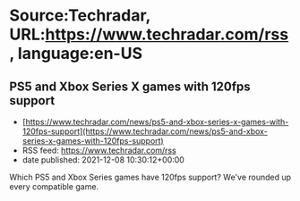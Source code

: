 # Source:Techradar, URL:https://www.techradar.com/rss, language:en-US

## PS5 and Xbox Series X games with 120fps support
 - [https://www.techradar.com/news/ps5-and-xbox-series-x-games-with-120fps-support](https://www.techradar.com/news/ps5-and-xbox-series-x-games-with-120fps-support)
 - RSS feed: https://www.techradar.com/rss
 - date published: 2021-12-08 10:30:12+00:00

Which PS5 and Xbox Series games have 120fps support? We've rounded up every compatible game.

